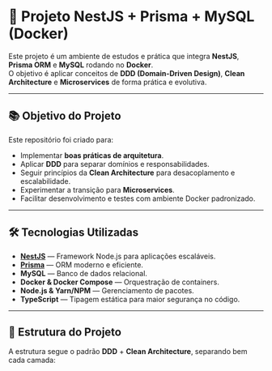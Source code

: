 # 🚀 Projeto NestJS + Prisma + MySQL (Docker)

Este projeto é um ambiente de estudos e prática que integra **NestJS**, **Prisma ORM** e **MySQL** rodando no **Docker**.  
O objetivo é aplicar conceitos de **DDD (Domain-Driven Design)**, **Clean Architecture** e **Microservices** de forma prática e evolutiva.

---

## 📚 Objetivo do Projeto
Este repositório foi criado para:
- Implementar **boas práticas de arquitetura**.
- Aplicar **DDD** para separar domínios e responsabilidades.
- Seguir princípios da **Clean Architecture** para desacoplamento e escalabilidade.
- Experimentar a transição para **Microservices**.
- Facilitar desenvolvimento e testes com ambiente Docker padronizado.

---

## 🛠️ Tecnologias Utilizadas
- **[NestJS](https://nestjs.com/)** — Framework Node.js para aplicações escaláveis.
- **[Prisma](https://www.prisma.io/)** — ORM moderno e eficiente.
- **MySQL** — Banco de dados relacional.
- **Docker & Docker Compose** — Orquestração de containers.
- **Node.js & Yarn/NPM** — Gerenciamento de pacotes.
- **TypeScript** — Tipagem estática para maior segurança no código.

---

## 📂 Estrutura do Projeto
A estrutura segue o padrão **DDD** + **Clean Architecture**, separando bem cada camada:

